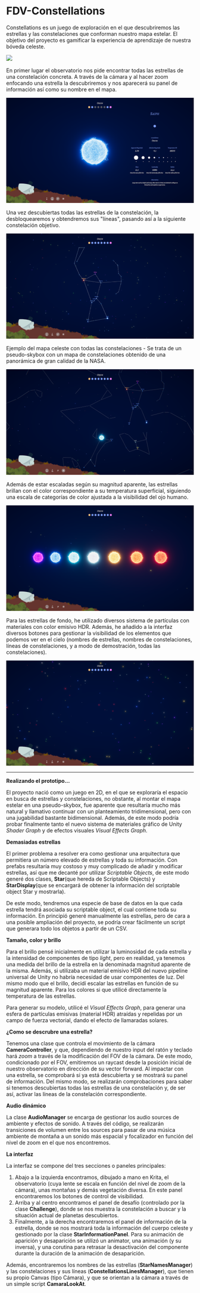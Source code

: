 # FDV-Constellations

Constellations es un juego de exploración en el que descubriremos las estrellas y las constelaciones que conforman nuestro mapa estelar. El objetivo del proyecto es gamificar la experiencia de aprendizaje de nuestra bóveda celeste.

![](Gif-Constellations.gif)

En primer lugar el observatorio nos pide encontrar todas las estrellas de una constelación concreta. A través de la cámara y al hacer zoom enfocando una estrella la descubriremos y nos aparecerá su panel de información así como su nombre en el mapa.

![](Screenshot_1.PNG)

Una vez descubiertas todas las estrellas de la constelación, la desbloquearemos y obtendremos sus "líneas", pasando así a la siguiente constelación objetivo.

![](Screenshot_2.PNG)

Ejemplo del mapa celeste con todas las constelaciones - Se trata de un pseudo-skybox con un mapa de constelaciones obtenido de una panorámica de gran calidad de la NASA.

![](Screenshot_3.PNG)

Además de estar escaladas según su magnitud aparente, las estrellas brillan con el color correspondiente a su temperatura superficial, siguiendo una escala de categorías de color ajustada a la visibilidad del ojo humano.

![](Screenshot_4.PNG)

Para las estrellas de fondo, he utilizado diversos sistema de partículas con materiales con color emisivo HDR. Además, he añadido a la interfaz diversos botones para gestionar la visibilidad de los elementos que podemos ver en el cielo (nombres de estrellas, nombres de constelaciones, líneas de constelaciones, y a modo de demostración, todas las constelaciones).
 
![](Screenshot_5.PNG)

---

**Realizando el prototipo...**

El proyecto nació como un juego en 2D, en el que se exploraría el espacio en busca de estrellas y constelaciones, no obstante, al montar el mapa estelar en una pseudo-skybox, fue aparente que resultaría mucho más natural y llamativo continuar con un planteamiento tridimensional, pero con una jugabilidad bastante bidimensional. Además, de este modo podría probar finalmente tanto el nuevo sistema de materiales gráfico de Unity *Shader Graph* y de efectos visuales *Visual Effects Graph*.


**Demasiadas estrellas**

El primer problema a resolver era como gestionar una arquitectura que permitiera un número elevado de estrellas y toda su información. Con prefabs resultaría muy costoso y muy complicado de añadir y modificar estrellas, así que me decanté por utilizar *Scriptable Objects*, de este modo generé dos clases, **Star**(que hereda de Scriptable Objects) y **StarDisplay**(que se encargará de obtener la información del scriptable object Star y mostrarla).

De este modo, tendremos una especie de base de datos en la que cada estrella tendrá asociada su scriptable object, el cual contiene toda su información. En principió generé manualmente las estrellas, pero de cara a una posible ampliación del proyecto, se podría crear fácilmente un script que generara todo los objetos a partir de un CSV.


**Tamaño, color y brillo**

Para el brillo pensé inicialmente en utilizar la luminosidad de cada estrella y la intensidad de componentes de tipo *light*, pero en realidad, ya tenemos una medida del brillo de la estrella en la denominada magnitud aparente de la misma. Además, si utilizaba un material emisivo HDR del nuevo pipeline universal de Unity no habría necesidad de usar componentes de luz. Del mismo modo que el brillo, decidí escalar las estrellas en función de su magnitud aparente. Para los colores si que utilicé directamente la temperatura de las estrellas.

Para generar su modelo, utilicé el *Visual Effects Graph*, para generar una esfera de partículas emisivas (material HDR) atraídas y repelidas por un campo de fuerza vectorial, dando el efecto de llamaradas solares.


**¿Como se descrubre una estrella?**

Tenemos una clase que controla el movimiento de la cámara **CameraController**, y que, dependiendo de nuestro input del ratón y teclado hará *zoom* a través de la modificación del FOV de la cámara. De este modo, condicionado por el FOV, emitiremos un raycast desde la posición inicial de nuestro observatorio en dirección de su vector forward. Al impactar con una estrella, se comprobará si ya está descubierta y se mostrará su panel de información. Del mismo modo, se realizarán comprobaciones para saber si tenemos descubiertas todas las estrellas de una constelación y, de ser así, activar las líneas de la constelación correspondiente.


**Audio dinámico**

La clase **AudioManager** se encarga de gestionar los audio sources de ambiente y efectos de sonido. A través del código, se realizarán transiciones de volumen entre los sources para pasar de una música ambiente de montaña a un sonido más espacial y focalizador en función del nivel de zoom en el que nos encontremos. 


**La interfaz**

La interfaz se compone del tres secciones o paneles principales:
1) Abajo a la izquierda encontramos, dibujado a mano en Krita, el observatorio (cuya lente se escala en función del nivel de zoom de la cámara), unas montañas y demás vegetación diversa. En este panel encontraremos los botones de control de visibilidad.
2) Arriba y al centro encontramos el panel de desafío (controlado por la clase **Challenge**), donde se nos muestra la constelación a buscar y la situación actual de planetas descubiertos.
3) Finalmente, a la derecha encontraremos el panel de información de la estrella, donde se nos mostrará toda la información del cuerpo celeste y gestionado por la clase **StarInformationPanel**. Para su animación de aparición y desaparición se utilizó un animator, una animación (y su inversa), y una corutina para retrasar la desactivación del componente durante la duración de la animación de desaparición.

Además, encontraremos los nombres de las estrellas (**StarNamesManager**) y las constelaciones y sus líneas (**ConstellationsLinesManager**), que tienen su propio Canvas (tipo Cámara), y que se orientan a la cámara a través de un simple script **CamaraLookAt**.
